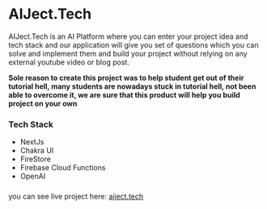 # AIJect.Tech

AIJect.Tech is an AI Platform where you can enter your project idea and tech stack and our application will give you set of questions which you can solve and implement them and build your project without relying on any external youtube video or blog post.

**Sole reason to create this project was to help student get out of their tutorial hell, many students are nowadays stuck in tutorial hell, not been able to overcome it, we are sure that this product will help you build project on your own**

### Tech Stack
- NextJs
- Chakra UI
- FireStore
- Firebase Cloud Functions
- OpenAI

###
you can see live project here: [aiject.tech](https://aiject.tech)
